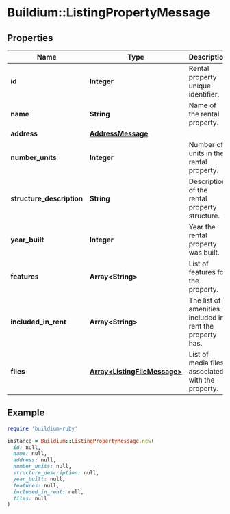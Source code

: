 # Buildium::ListingPropertyMessage

## Properties

| Name | Type | Description | Notes |
| ---- | ---- | ----------- | ----- |
| **id** | **Integer** | Rental property unique identifier. | [optional] |
| **name** | **String** | Name of the rental property. | [optional] |
| **address** | [**AddressMessage**](AddressMessage.md) |  | [optional] |
| **number_units** | **Integer** | Number of units in the rental property. | [optional] |
| **structure_description** | **String** | Description of the rental property structure. | [optional] |
| **year_built** | **Integer** | Year the rental property was built. | [optional] |
| **features** | **Array&lt;String&gt;** | List of features for the property. | [optional] |
| **included_in_rent** | **Array&lt;String&gt;** | The list of amenities included in rent the property has. | [optional] |
| **files** | [**Array&lt;ListingFileMessage&gt;**](ListingFileMessage.md) | List of media files associated with the property. | [optional] |

## Example

```ruby
require 'buildium-ruby'

instance = Buildium::ListingPropertyMessage.new(
  id: null,
  name: null,
  address: null,
  number_units: null,
  structure_description: null,
  year_built: null,
  features: null,
  included_in_rent: null,
  files: null
)
```

